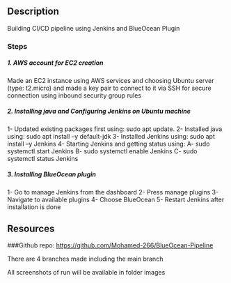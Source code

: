 ## Description
Building CI/CD pipeline using Jenkins and BlueOcean Plugin

### Steps
##### 1. AWS account for EC2 creation
Made an EC2 instance using AWS services and choosing Ubuntu server (type: t2.micro) and made a key pair to connect to it via SSH for secure connection using inbound security group rules

##### 2. Installing java and Configuring Jenkins on Ubuntu machine
1-	Updated existing packages first using: sudo apt update.
2-	Installed java using: sudo apt install –y default-jdk
3-	Installed Jenkins using: sudo apt install –y Jenkins
4-	Starting Jenkins and getting status using:
A-	sudo systemctl start Jenkins
B-	sudo systemctl enable Jenkins
C-	sudo systemctl status Jenkins

##### 3. Installing BlueOcean plugin
1-	Go to manage Jenkins from the dashboard
2-	Press manage plugins
3-	Navigate to available plugins
4-	Choose BlueOcean
5-	Restart Jenkins after installation is done



## Resources
###Github repo: https://github.com/Mohamed-266/BlueOcean-Pipeline

There are 4 branches made including the main branch

All screenshots of run will be available in folder images







